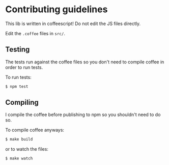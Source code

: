 # Contributing guidelines

This lib is written in coffeescript! Do not edit the JS files directly.

Edit the `.coffee` files in `src/`.

## Testing

The tests run against the coffee files so you don't need to compile coffee in
order to run tests.

To run tests:

```bash
$ npm test
```

## Compiling

I compile the coffee before publishing to npm so you shouldn't need to do so.

To compile coffee anyways:

```bash
$ make build
```

or to watch the files:

```bash
$ make watch
```


